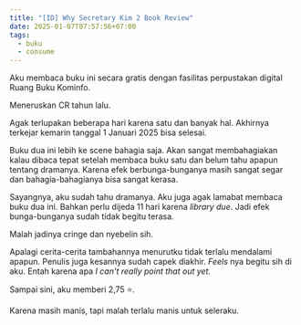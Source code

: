 ```yaml
---
title: "[ID] Why Secretary Kim 2 Book Review"
date: 2025-01-07T07:57:56+07:00
tags:
  - buku
  - consume
---
```

Aku membaca buku ini secara gratis dengan fasilitas perpustakan digital Ruang Buku Kominfo. 

Meneruskan CR tahun lalu.

Agak terlupakan beberapa hari karena satu dan banyak hal. Akhirnya terkejar kemarin tanggal 1 Januari 2025 bisa selesai.

Buku dua ini lebih ke scene bahagia saja. Akan sangat membahagiakan kalau dibaca tepat setelah membaca buku satu dan belum tahu apapun tentang dramanya. Karena efek berbunga-bunganya masih sangat segar dan bahagia-bahagianya bisa sangat kerasa.

Sayangnya, aku sudah tahu dramanya. Aku juga agak lamabat membaca buku dua ini. Bahkan perlu dijeda 11 hari karena *library due*. Jadi efek bunga-bunganya sudah tidak begitu terasa.

Malah jadinya cringe dan nyebelin sih.

Apalagi cerita-cerita tambahannya menurutku tidak terlalu mendalami apapun. Penulis juga kesannya sudah capek diakhir. *Feels* nya begitu sih di aku. Entah karena apa *I can't really point that out yet.*

Sampai sini, aku memberi 2,75 :star:.

Karena masih manis, tapi malah terlalu manis untuk seleraku.